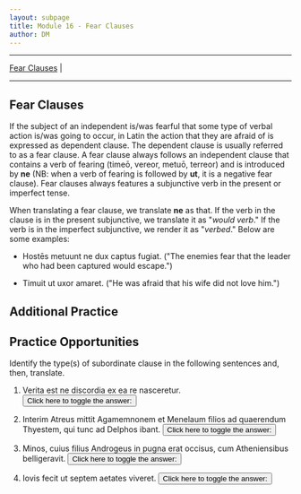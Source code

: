 ```yaml
---
layout: subpage
title: Module 16 - Fear Clauses
author: DM
---
```


***

[Fear Clauses](#fear-clauses) \|

***

## Fear Clauses

If the subject of an independent is/was fearful that some type of verbal action is/was going to occur, in Latin the action that they are afraid of is expressed as dependent clause. The dependent clause is usually referred to as a fear clause. A fear clause always follows an independent clause that contains a verb of fearing (timeō, vereor, metuō, terreor) and is introduced by **ne** (NB: when a verb of fearing is followed by **ut**, it is a negative fear clause). Fear clauses always features a subjunctive verb in the present or imperfect tense.

When translating a fear clause, we translate **ne** as that. If the verb in the clause is in the present subjunctive, we translate it as "*would verb*." If the verb is in the imperfect subjunctive, we render it as "*verbed*." Below are some examples:

- Hostēs metuunt ne dux captus fugiat. ("The enemies fear that the leader who had been captured would escape.")

- Timuit ut uxor amaret. ("He was afraid that his wife did not love him.")

## Additional Practice

## Practice Opportunities

Identify the type(s) of subordinate clause in the following sentences and, then, translate.

1. Verita est ne discordia ex ea re nasceretur.
<button onclick="toggleDisplay('prac1')">Click here to toggle the answer:</button> <span style="display: none;" id="prac1">"fear clause introduced by verita est ne; She was fearful that discord would be borne from this circumstance."</span>

2. Interim Atreus mittit Agamemnonem et Menelaum filios ad quaerendum Thyestem, qui tunc ad Delphos ibant.
<button onclick="toggleDisplay('prac2')">Click here to toggle the answer:</button> <span style="display: none;" id="prac2">"relative clause; Meanwhile Atreus sent Agamemnon and Menelaus, his sons, to find Thyestes, who was, then, going to Delphi."</span>

3. Minos, cuius filius Androgeus in pugna erat occisus, cum Atheniensibus belligeravit.
<button onclick="toggleDisplay('prac3')">Click here to toggle the answer:</button> <span style="display: none;" id="prac3">"relative clause; Minos, whose son Androgeius had been killed in battle, fought with the Athenians."</span>

4. Iovis fecit ut septem aetates viveret.
<button onclick="toggleDisplay('prac4')">Click here to toggle the answer:</button> <span style="display: none;" id="prac4">"result clause; Jupiter made it so that he lived for seven lifetimes."</span>
